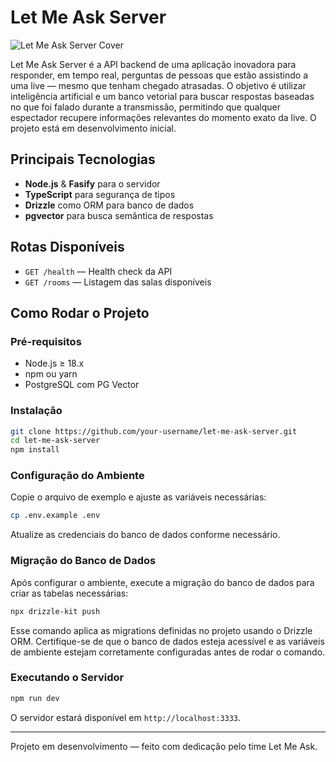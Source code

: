 # Let Me Ask Server

![Let Me Ask Server Cover](https://images.unsplash.com/photo-1519389950473-47ba0277781c?auto=format&fit=crop&w=1200&q=80)

Let Me Ask Server é a API backend de uma aplicação inovadora para responder, em tempo real, perguntas de pessoas que estão assistindo a uma live — mesmo que tenham chegado atrasadas. O objetivo é utilizar inteligência artificial e um banco vetorial para buscar respostas baseadas no que foi falado durante a transmissão, permitindo que qualquer espectador recupere informações relevantes do momento exato da live. O projeto está em desenvolvimento inicial.

## Principais Tecnologias

- **Node.js** & **Fasify** para o servidor
- **TypeScript** para segurança de tipos
- **Drizzle** como ORM para banco de dados
- **pgvector** para busca semântica de respostas


## Rotas Disponíveis

- `GET /health` — Health check da API
- `GET /rooms` — Listagem das salas disponíveis

## Como Rodar o Projeto

### Pré-requisitos

- Node.js ≥ 18.x
- npm ou yarn
- PostgreSQL com PG Vector

### Instalação

```bash
git clone https://github.com/your-username/let-me-ask-server.git
cd let-me-ask-server
npm install
```

### Configuração do Ambiente

Copie o arquivo de exemplo e ajuste as variáveis necessárias:

```bash
cp .env.example .env
```

Atualize as credenciais do banco de dados conforme necessário.

### Migração do Banco de Dados

Após configurar o ambiente, execute a migração do banco de dados para criar as tabelas necessárias:

```bash
npx drizzle-kit push
```

Esse comando aplica as migrations definidas no projeto usando o Drizzle ORM. Certifique-se de que o banco de dados esteja acessível e as variáveis de ambiente estejam corretamente configuradas antes de rodar o comando.

### Executando o Servidor

```bash
npm run dev
```

O servidor estará disponível em `http://localhost:3333`.

---

Projeto em desenvolvimento — feito com dedicação pelo time Let Me Ask.
